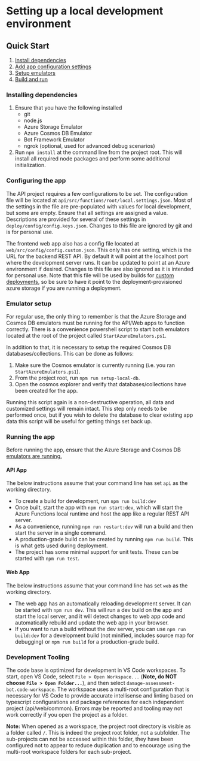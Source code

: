 # Setting up a local development environment

## Quick Start
1. [Install dependencies](#Installing-dependencies)
2. [Add app configuration settings](#Configuring-the-app)
3. [Setup emulators](#Emulator-setup)
4. [Build and run](#Running-the-app)

### Installing dependencies

1. Ensure that you have the following installed
    - git
    - node.js
    - Azure Storage Emulator
    - Azure Cosmos DB Emulator
    - Bot Framework Emulator
    - ngrok (optional, used for advanced debug scenarios)
2. Run `npm install` at the command line from the project root. This will install all required node packages and perform some additional initialization.

### Configuring the app

The API project requires a few configurations to be set. The configuration file will be located at `api/src/functions/root/local.settings.json`. Most of the settings in the file are pre-populated with values for local development, but some are empty. Ensure that all settings are assigned a value. Descriptions are provided for several of these settings in `deploy/config/config.keys.json`. Changes to this file are ignored by git and is for personal use.

The frontend web app also has a config file located at `web/src/config/config.custom.json`. This only has one setting, which is the URL for the backend REST API. By default it will point at the localhost port where the development server runs. It can be updated to point at an Azure environment if desired. Changes to this file are also ignored as it is intended for personal use. Note that this file will be used by builds for [custom deployments](./DeploymentGuide.md##running-a-deployment-outside-travis), so be sure to have it point to the deployment-provisioned azure storage if you are running a deployment.

### Emulator setup

For regular use, the only thing to remember is that the Azure Storage and Cosmos DB emulators must be running for the API/Web apps to function correctly. There is a convenience powershell script to start both emulators located at the root of the project called `StartAzureEmulators.ps1`.

In addition to that, it is necessary to setup the required Cosmos DB databases/collections. This can be done as follows:
1. Make sure the Cosmos emulator is currently running (i.e. you ran `StartAzureEmulators.ps1`).
2. From the project root, run `npm run setup-local-db`.
3. Open the cosmos explorer and verify that databases/collections have been created for the app.

Running this script again is a non-destructive operation, all data and customized settings will remain intact. This step only needs to be performed once, but if you wish to delete the database to clear existing app data this script will be useful for getting things set back up. 

### Running the app

Before running the app, ensure that the Azure Storage and Cosmos DB [emulators are running.](#Emulator-setup)

#### API App

The below instructions assume that your command line has set `api` as the working directory.

- To create a build for development, run `npm run build:dev`
- Once built, start the app with `npm run start:dev`, which will start the Azure Functions local runtime and host the app like a regular REST API server.
- As a convenience, running `npm run restart:dev` will run a build and then start the server in a single command.
- A production-grade build can be created by running `npm run build`. This is what gets used during deployment.
- The project has some minimal support for unit tests. These can be started with `npm run test`.

#### Web App

The below instructions assume that your command line has set `web` as the working directory.

- The web app has an automatically reloading development server. It can be started with `npm run dev`. This will run a dev build on the app and start the local server, and it will detect changes to web app code and automatically rebuild and update the web app in your browser.
- If you want to run a build without the dev server, you can use `npm run build:dev` for a development build (not minified, includes source map for debugging) or `npm run build` for a production-grade build.

### Development Tooling

The code base is optimized for development in VS Code workspaces. To start, open VS Code, select `File > Open Workspace...` (**Note, do NOT choose `File > Open Folder...`**), and then select `damage-assessment-bot.code-workspace`. The workspace uses a multi-root configuration that is necessary for VS Code to provide accurate intellisense and linting based on typescript configurations and package references for each independent project (api/web/common). Errors may be reported and tooling may not work correctly if you open the project as a folder.

**Note:** When opened as a workspace, the project root directory is visible as a folder called `/`. This is indeed the project root folder, not a subfolder. The sub-projects can not be accessed within this folder, they have been configured not to appear to reduce duplication and to encourage using the multi-root workspace folders for each sub-project.